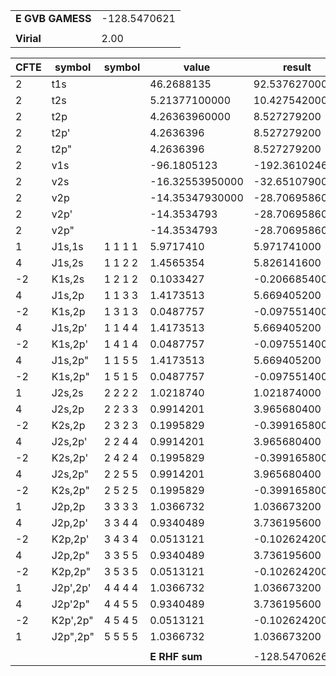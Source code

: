 <div class="grid-wrapper" id="integrals-table-10">

<div id="table1">

|                  |              |
| ---------------- | ------------ |
| **E GVB GAMESS** | -128.5470621 |
|                  |              |
| **Virial**       | 2.00         |

</div>

<div id="table2">

| CFTE | symbol   | symbol  | value           | result         |
| ---- | -------- | ------- | --------------- | -------------- |
| 2    | t1s      |         | 46.2688135      | 92.537627000   |
| 2    | t2s      |         | 5.21377100000   | 10.427542000   |
| 2    | t2p      |         | 4.26363960000   | 8.527279200    |
| 2    | t2p'     |         | 4.2636396       | 8.527279200    |
| 2    | t2p"     |         | 4.2636396       | 8.527279200    |
| 2    | v1s      |         | -96.1805123     | -192.361024600 |
| 2    | v2s      |         | -16.32553950000 | -32.651079000  |
| 2    | v2p      |         | -14.35347930000 | -28.706958600  |
| 2    | v2p'     |         | -14.3534793     | -28.706958600  |
| 2    | v2p"     |         | -14.3534793     | -28.706958600  |
| 1    | J1s,1s   | 1 1 1 1 | 5.9717410       | 5.971741000    |
| 4    | J1s,2s   | 1 1 2 2 | 1.4565354       | 5.826141600    |
| -2   | K1s,2s   | 1 2 1 2 | 0.1033427       | -0.206685400   |
| 4    | J1s,2p   | 1 1 3 3 | 1.4173513       | 5.669405200    |
| -2   | K1s,2p   | 1 3 1 3 | 0.0487757       | -0.097551400   |
| 4    | J1s,2p'  | 1 1 4 4 | 1.4173513       | 5.669405200    |
| -2   | K1s,2p'  | 1 4 1 4 | 0.0487757       | -0.097551400   |
| 4    | J1s,2p"  | 1 1 5 5 | 1.4173513       | 5.669405200    |
| -2   | K1s,2p"  | 1 5 1 5 | 0.0487757       | -0.097551400   |
| 1    | J2s,2s   | 2 2 2 2 | 1.0218740       | 1.021874000    |
| 4    | J2s,2p   | 2 2 3 3 | 0.9914201       | 3.965680400    |
| -2   | K2s,2p   | 2 3 2 3 | 0.1995829       | -0.399165800   |
| 4    | J2s,2p'  | 2 2 4 4 | 0.9914201       | 3.965680400    |
| -2   | K2s,2p'  | 2 4 2 4 | 0.1995829       | -0.399165800   |
| 4    | J2s,2p"  | 2 2 5 5 | 0.9914201       | 3.965680400    |
| -2   | K2s,2p"  | 2 5 2 5 | 0.1995829       | -0.399165800   |
| 1    | J2p,2p   | 3 3 3 3 | 1.0366732       | 1.036673200    |
| 4    | J2p,2p'  | 3 3 4 4 | 0.9340489       | 3.736195600    |
| -2   | K2p,2p'  | 3 4 3 4 | 0.0513121       | -0.102624200   |
| 4    | J2p,2p"  | 3 3 5 5 | 0.9340489       | 3.736195600    |
| -2   | K2p,2p"  | 3 5 3 5 | 0.0513121       | -0.102624200   |
| 1    | J2p',2p' | 4 4 4 4 | 1.0366732       | 1.036673200    |
| 4    | J2p'2p"  | 4 4 5 5 | 0.9340489       | 3.736195600    |
| -2   | K2p',2p" | 4 5 4 5 | 0.0513121       | -0.102624200   |
| 1    | J2p",2p" | 5 5 5 5 | 1.0366732       | 1.036673200    |
|      |          |         |                 |                |
|      |          |         | **E RHF sum**   | -128.5470626   |

</div>

</div>
